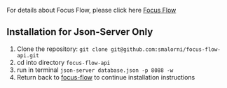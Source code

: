 For details about Focus Flow, please click here <a href="https://github.com/smalorni/focus-flow" target="_blank">Focus Flow</a>

## Installation for Json-Server Only
1. Clone the repository: `git clone git@github.com:smalorni/focus-flow-api.git`
2. cd into directory `focus-flow-api`
3. run in terminal `json-server database.json -p 8088 -w`
4. Return back to <a href="https://github.com/smalorni/focus-flow" target="_blank">focus-flow</a> to continue installation instructions
